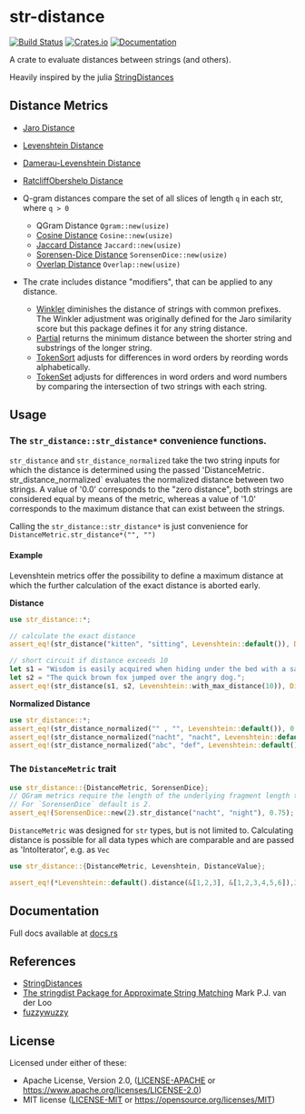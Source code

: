 str-distance
=====================
[![Build Status](https://travis-ci.com/mattsse/str-distance.svg?branch=master)](https://travis-ci.com/mattsse/str-distance)
[![Crates.io](https://img.shields.io/crates/v/str-distance.svg)](https://crates.io/crates/str-distance)
[![Documentation](https://docs.rs/str-distance/badge.svg)](https://docs.rs/str-distance)

A crate to evaluate distances between strings (and others).

Heavily inspired by the julia [StringDistances](https://github.com/matthieugomez/StringDistances.jl)

## Distance Metrics

- [Jaro Distance](https://en.wikipedia.org/wiki/Jaro%E2%80%93Winkler_distance)
- [Levenshtein Distance](https://en.wikipedia.org/wiki/Levenshtein_distance)
- [Damerau-Levenshtein Distance](https://en.wikipedia.org/wiki/Damerau%E2%80%93Levenshtein_distance) 
- [RatcliffObershelp Distance](https://xlinux.nist.gov/dads/HTML/ratcliffObershelp.html)

- Q-gram distances compare the set of all slices of length `q` in each str, where `q > 0`
	- QGram Distance `Qgram::new(usize)`
	- [Cosine Distance](https://en.wikipedia.org/wiki/Cosine_similarity) `Cosine::new(usize)`
	- [Jaccard Distance](https://en.wikipedia.org/wiki/Jaccard_index) `Jaccard::new(usize)`
	- [Sorensen-Dice Distance](https://en.wikipedia.org/wiki/S%C3%B8rensen%E2%80%93Dice_coefficient) `SorensenDice::new(usize)`
	- [Overlap Distance](https://en.wikipedia.org/wiki/Overlap_coefficient) `Overlap::new(usize)`
	
- The crate includes distance "modifiers", that can be applied to any distance.
	- [Winkler](https://en.wikipedia.org/wiki/Jaro%E2%80%93Winkler_distance) diminishes the distance of strings with common prefixes. The Winkler adjustment was originally defined for the Jaro similarity score but this package defines it for any string distance.
	- [Partial](http://chairnerd.seatgeek.com/fuzzywuzzy-fuzzy-string-matching-in-python/) returns the minimum distance between the shorter string and substrings of the longer string.
	- [TokenSort](http://chairnerd.seatgeek.com/fuzzywuzzy-fuzzy-string-matching-in-python/) adjusts for differences in word orders by reording words alphabetically. 
	- [TokenSet](http://chairnerd.seatgeek.com/fuzzywuzzy-fuzzy-string-matching-in-python/) adjusts for differences in word orders and word numbers by comparing the intersection of two strings with each string.
		
## Usage

### The `str_distance::str_distance*` convenience functions.

`str_distance` and `str_distance_normalized` take the two string inputs for which the distance is determined using the passed 'DistanceMetric`.
`str_distance_normalized` evaluates the normalized distance between two strings. A value of '0.0' corresponds to the "zero distance", both strings are considered equal by means of the metric, whereas a value of '1.0' corresponds to the maximum distance that can exist between the strings.

Calling the `str_distance::str_distance*` is just convenience for `DistanceMetric.str_distance*("", "")` 

#### Example

Levenshtein metrics offer the possibility to define a maximum distance at which the further calculation of the exact distance is aborted early.

**Distance**

```rust
use str_distance::*;

// calculate the exact distance 
assert_eq!(str_distance("kitten", "sitting", Levenshtein::default()), DistanceValue::Exact(3));

// short circuit if distance exceeds 10
let s1 = "Wisdom is easily acquired when hiding under the bed with a saucepan on your head.";
let s2 = "The quick brown fox jumped over the angry dog.";
assert_eq!(str_distance(s1, s2, Levenshtein::with_max_distance(10)), DistanceValue::Exceeded(10));
```

**Normalized Distance**

```rust
use str_distance::*;
assert_eq!(str_distance_normalized("" , "", Levenshtein::default()), 0.0);
assert_eq!(str_distance_normalized("nacht", "nacht", Levenshtein::default()), 0.0);
assert_eq!(str_distance_normalized("abc", "def", Levenshtein::default()), 1.0);
```

### The `DistanceMetric` trait

```rust
use str_distance::{DistanceMetric, SorensenDice};
// QGram metrics require the length of the underlying fragment length to use for comparison.
// For `SorensenDice` default is 2.
assert_eq!(SorensenDice::new(2).str_distance("nacht", "night"), 0.75);

```

`DistanceMetric` was designed for `str` types, but is not limited to. Calculating distance is possible for all data types which are comparable and are passed as 'IntoIterator', e.g. as `Vec`

```rust
use str_distance::{DistanceMetric, Levenshtein, DistanceValue};

assert_eq!(*Levenshtein::default().distance(&[1,2,3], &[1,2,3,4,5,6]),3);
```


## Documentation

Full docs available at [docs.rs](https://docs.rs/str-distance)

## References

- [StringDistances](https://github.com/matthieugomez/StringDistances.jl)
- [The stringdist Package for Approximate String Matching](https://journal.r-project.org/archive/2014-1/loo.pdf) Mark P.J. van der Loo
- [fuzzywuzzy](http://chairnerd.seatgeek.com/fuzzywuzzy-fuzzy-string-matching-in-python/)


## License

Licensed under either of these:

 * Apache License, Version 2.0, ([LICENSE-APACHE](LICENSE-APACHE) or
   https://www.apache.org/licenses/LICENSE-2.0)
 * MIT license ([LICENSE-MIT](LICENSE-MIT) or
   https://opensource.org/licenses/MIT)
   
